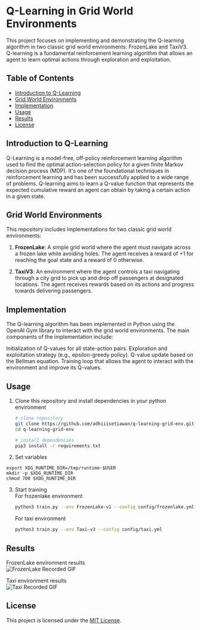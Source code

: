# Q-Learning in Grid World Environments

This project focuses on implementing and demonstrating the Q-learning algorithm in two classic grid world environments: FrozenLake and TaxiV3. Q-learning is a fundamental reinforcement learning algorithm that allows an agent to learn optimal actions through exploration and exploitation.

## Table of Contents

- [Introduction to Q-Learning](#introduction-to-q-learning)
- [Grid World Environments](#grid-world-environments)
- [Implementation](#implementation)
- [Usage](#usage)
- [Results](#results)
- [License](#license)

## Introduction to Q-Learning

Q-Learning is a model-free, off-policy reinforcement learning algorithm used to find the optimal action-selection policy for a given finite Markov decision process (MDP). It's one of the foundational techniques in reinforcement learning and has been successfully applied to a wide range of problems. Q-learning aims to learn a Q-value function that represents the expected cumulative reward an agent can obtain by taking a certain action in a given state.

## Grid World Environments

This repository includes implementations for two classic grid world environments:

1. **FrozenLake**: A simple grid world where the agent must navigate across a frozen lake while avoiding holes. The agent receives a reward of +1 for reaching the goal state and a reward of 0 otherwise.

2. **TaxiV3**: An environment where the agent controls a taxi navigating through a city grid to pick up and drop off passengers at designated locations. The agent receives rewards based on its actions and progress towards delivering passengers.

## Implementation

The Q-learning algorithm has been implemented in Python using the OpenAI Gym library to interact with the grid world environments. The main components of the implementation include:

Initialization of Q-values for all state-action pairs.
Exploration and exploitation strategy (e.g., epsilon-greedy policy).
Q-value update based on the Bellman equation.
Training loop that allows the agent to interact with the environment and improve its Q-values.

## Usage

1. Clone this repository and install dependencies in your python environment
   ```bash
   # clone repository
   git clone https://github.com/adhiiisetiawan/q-learning-grid-env.git
   cd q-learning-grid-env

   # install dependencies
   pip3 install -r requirements.txt
   ```
2. Set variables
```
export XDG_RUNTIME_DIR=/tmp/runtime-$USER
mkdir -p $XDG_RUNTIME_DIR
chmod 700 $XDG_RUNTIME_DIR
```

3. Start training <br>
   For frozenlake environment
   ```bash
   python3 train.py --env FrozenLake-v1 --config config/frozenlake.yml
   ```

   For taxi environment
   ```bash
   python3 train.py --env Taxi-v3 --config config/taxi.yml
   ```

## Results
FrozenLake environment results<br>
![FrozenLake Recorded GIF](https://github.com/adhiiisetiawan/q-learning-grid-env/blob/main/results/replay_frozenlake.gif)

Taxi environment results<br>
![Taxi Recorded GIF](https://github.com/adhiiisetiawan/q-learning-grid-env/blob/main/results/replay_taxi.gif)

## License

This project is licensed under the [MIT License](https://github.com/adhiiisetiawan/q-learning-grid-env/blob/main/LICENSE).

